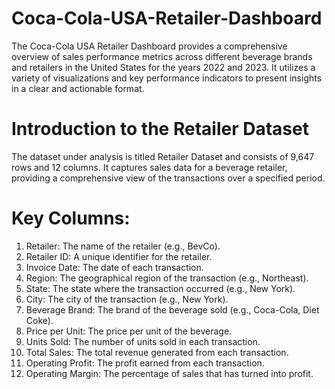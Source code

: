# Coca-Cola-USA-Retailer-Dashboard
The Coca-Cola USA Retailer Dashboard provides a comprehensive overview of sales performance metrics across different beverage brands and retailers in the United States for the years 2022 and 2023. It utilizes a variety of visualizations and key performance indicators to present insights in a clear and actionable format.

# Introduction to the Retailer Dataset
The dataset under analysis is titled Retailer Dataset and consists of 9,647 rows and 12 columns. It captures sales data for a beverage retailer, providing a comprehensive view of the transactions over a specified period.

# Key Columns:

1. Retailer: The name of the retailer (e.g., BevCo).
2. Retailer ID: A unique identifier for the retailer.
3. Invoice Date: The date of each transaction.
4. Region: The geographical region of the transaction (e.g., Northeast).
5. State: The state where the transaction occurred (e.g., New York).
6. City: The city of the transaction (e.g., New York).
7. Beverage Brand: The brand of the beverage sold (e.g., Coca-Cola, Diet Coke).
8. Price per Unit: The price per unit of the beverage.
9. Units Sold: The number of units sold in each transaction.
10. Total Sales: The total revenue generated from each transaction.
11. Operating Profit: The profit earned from each transaction.
12. Operating Margin: The percentage of sales that has turned into profit.
